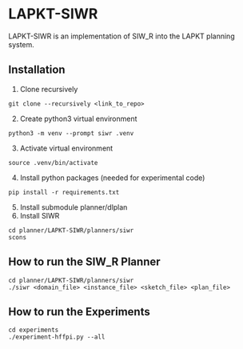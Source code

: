 # LAPKT-SIWR

LAPKT-SIWR is an implementation of SIW_R into the LAPKT planning system.

## Installation
1. Clone recursively
```console
git clone --recursively <link_to_repo>
```
2. Create python3 virtual environment
```console
python3 -m venv --prompt siwr .venv
```
3. Activate virtual environment
```console
source .venv/bin/activate
```
4. Install python packages (needed for experimental code)
```console
pip install -r requirements.txt
```
5. Install submodule planner/dlplan
6. Install SIWR
```console
cd planner/LAPKT-SIWR/planners/siwr
scons
```

## How to run the SIW_R Planner
```console
cd planner/LAPKT-SIWR/planners/siwr
./siwr <domain_file> <instance_file> <sketch_file> <plan_file>
```

## How to run the Experiments

```console
cd experiments
./experiment-hffpi.py --all
```
